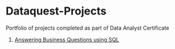# Dataquest-Projects
Portfolio of projects completed as part of Data Analyst Certificate
1. [Answering Business Questions using SQL](https://github.com/TrinhPTD/Dataquest-Projects/blob/main/Mini-projects/Chinook%20Record%20Store.ipynb)
